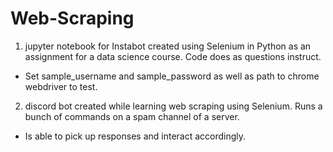 # Web-Scraping

1. jupyter notebook for Instabot created using Selenium in Python as an assignment for a data science course. Code does as questions instruct.  
  - Set sample_username and sample_password as well as path to chrome webdriver to test.

2. discord bot created while learning web scraping using Selenium. Runs a bunch of commands on a spam channel of a server. 
  - Is able to pick up responses and interact accordingly. 

